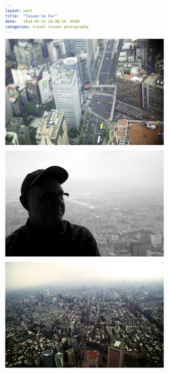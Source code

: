 ```yaml
---
layout: post
title:  "Taiwan So Far"
date:   2014-05-31 18:30:10 -0500
categories: travel taiwan photography
---
```


![](/assets/tiltshift.jpeg)

![](/assets/dadtaiwan.jpeg)

![](/assets/taipeiview.jpeg)

